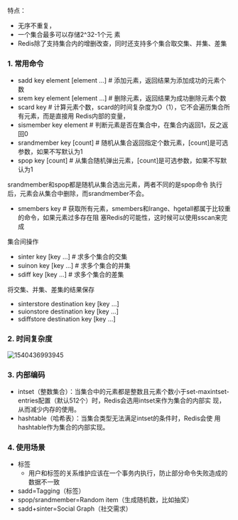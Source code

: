 特点：

- 无序不重复，
- 一个集合最多可以存储2^32-1个元 素
- Redis除了支持集合内的增删改查，同时还支持多个集合取交集、并集、差集

### 1. 常用命令

- sadd key element [element ...] # 添加元素，返回结果为添加成功的元素个数
- srem key element [element ...] # 删除元素，返回结果为成功删除元素个数
- scard key # 计算元素个数，scard的时间复杂度为O（1），它不会遍历集合所有元素，而是直接用 Redis内部的变量，
- sismember key element # 判断元素是否在集合中，在集合内返回1，反之返回0
- srandmember key [count] # 随机从集合返回指定个数元素，[count]是可选参数，如果不写默认为1
- spop key   [count] # 从集合随机弹出元素，[count]是可选参数，如果不写默认为1

srandmember和spop都是随机从集合选出元素，两者不同的是spop命令 执行后，元素会从集合中删除，而srandmember不会。

- smembers key # 获取所有元素，smembers和lrange、hgetall都属于比较重的命令，如果元素过多存在阻 塞Redis的可能性，这时候可以使用sscan来完成

集合间操作

- sinter key [key ...] # 求多个集合的交集
- suinon key [key ...] # 求多个集合的并集
- sdiff key [key ...] # 求多个集合的差集

将交集、并集、差集的结果保存

- sinterstore destination key [key ...] 
- suionstore  destination key [key ...] 
- sdiffstore  destination key [key ...]

### 2. 时间复杂度

![1540436993945](C:\Users\geekview\AppData\Roaming\Typora\typora-user-images\1540436993945.png)

### 3. 内部编码

- intset（整数集合）：当集合中的元素都是整数且元素个数小于set-maxintset-entries配置（默认512个）时，Redis会选用intset来作为集合的内部实
  现，从而减少内存的使用。
- hashtable（哈希表）：当集合类型无法满足intset的条件时，Redis会使 用hashtable作为集合的内部实现。	

### 4. 使用场景

- 标签
  - 用户和标签的关系维护应该在一个事务内执行，防止部分命令失败造成的数据不一致
- sadd=Tagging（标签）
- spop/srandmember=Random item（生成随机数，比如抽奖）
- sadd+sinter=Social Graph（社交需求）